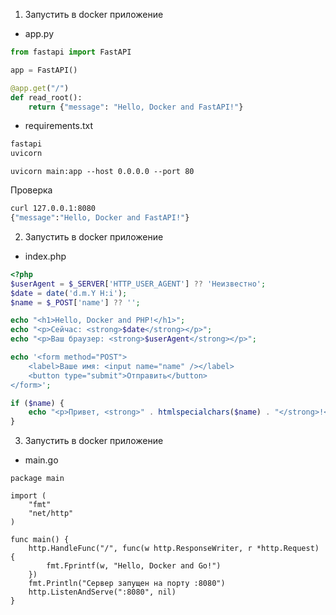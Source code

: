 1) Запустить в docker приложение
- app.py
```python
from fastapi import FastAPI

app = FastAPI()

@app.get("/")
def read_root():
    return {"message": "Hello, Docker and FastAPI!"}
```
- requirements.txt
```txt
fastapi
uvicorn
```
```
uvicorn main:app --host 0.0.0.0 --port 80
```
Проверка
```bash
curl 127.0.0.1:8080
{"message":"Hello, Docker and FastAPI!"}
```
2) Запустить в docker приложение
- index.php
```php
<?php
$userAgent = $_SERVER['HTTP_USER_AGENT'] ?? 'Неизвестно';
$date = date('d.m.Y H:i');
$name = $_POST['name'] ?? '';

echo "<h1>Hello, Docker and PHP!</h1>";
echo "<p>Сейчас: <strong>$date</strong></p>";
echo "<p>Ваш браузер: <strong>$userAgent</strong></p>";

echo '<form method="POST">
    <label>Ваше имя: <input name="name" /></label>
    <button type="submit">Отправить</button>
</form>';

if ($name) {
    echo "<p>Привет, <strong>" . htmlspecialchars($name) . "</strong>!</p>";
}
```
3) Запустить в docker приложение
- main.go
```golang
package main

import (
    "fmt"
    "net/http"
)

func main() {
    http.HandleFunc("/", func(w http.ResponseWriter, r *http.Request) {
        fmt.Fprintf(w, "Hello, Docker and Go!")
    })
    fmt.Println("Сервер запущен на порту :8080")
    http.ListenAndServe(":8080", nil)
}
```
